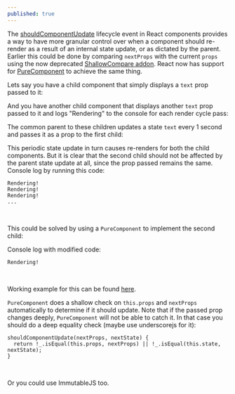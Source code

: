 ```yaml
---
published: true
---
```

The [shouldComponentUpdate](https://facebook.github.io/react/docs/react-component.html#shouldcomponentupdate) lifecycle event in React components provides a way to have more granular control over when a component should re-render as a result of an internal state update, or as dictated by the parent. Earlier this could be done by comparing `nextProps` with the current `props` using the now deprecated [ShallowCompare addon](https://facebook.github.io/react/docs/shallow-compare.html). React now has support for [PureComponent](https://facebook.github.io/react/docs/react-api.html#react.purecomponent) to achieve the same thing.

Lets say you have a child component that simply displays a `text` prop passed to it:

<script src="https://gist.github.com/tocttou/65b78208a168a7f54aa2d888d70e3514.js"></script>

And you have another child component that displays another `text` prop passed to it and logs "Rendering" to the console for each render cycle pass:

<script src="https://gist.github.com/tocttou/42954e96f3eceec28a0b207927baabdd.js"></script>

The common parent to these children updates a state `text` every 1 second and passes it as a prop to the first child:

<script src="https://gist.github.com/tocttou/447eed019c83a5be8793ac9d04117488.js"></script>

This periodic state update in turn causes re-renders for both the child components. But it is clear that the second child should not be affected by the parent state update at all, since the prop passed remains the same. Console log by running this code:

```
Rendering!
Rendering!
Rendering!
...
```
<br />

This could be solved by using a `PureComponent` to implement the second child:

<script src="https://gist.github.com/tocttou/d283b67dc8d66704c3c737411e364557.js"></script>

Console log with modified code:

```
Rendering!
```
<br />

Working example for this can be found [here](https://www.webpackbin.com/bins/-KgDvo4EG5QTmFinbUlL).

`PureComponent` does a shallow check on `this.props` and `nextProps` automatically to determine if it should update. Note that if the passed prop changes deeply, `PureComponent` will not be able to catch it. In that case you should do a deep equality check (maybe use underscorejs for it):

```
shouldComponentUpdate(nextProps, nextState) {
  return !_.isEqual(this.props, nextProps) || !_.isEqual(this.state, nextState);
}
```
<br />

Or you could use ImmutableJS too.
